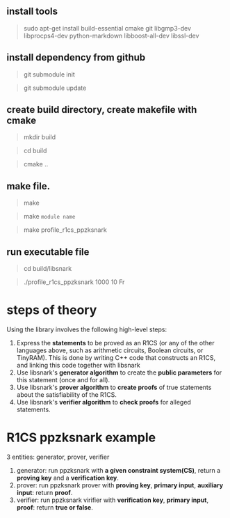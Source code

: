## install tools

> sudo apt-get install build-essential cmake git libgmp3-dev libprocps4-dev python-markdown libboost-all-dev libssl-dev

## install dependency from github

> git submodule init

> git submodule update

## create build directory, create makefile with cmake

> mkdir build

> cd build

> cmake ..

## make file.

> make

> make `module name`

> make profile_r1cs_ppzksnark


## run executable file

> cd build/libsnark

> ./profile_r1cs_ppzksnark 1000 10 Fr


# steps of theory
Using the library involves the following high-level steps:

1. Express the __statements__ to be proved as an R1CS (or any of the other languages above, such as arithmetic circuits, Boolean circuits, or TinyRAM). This is done by writing C++ code that constructs an R1CS, and linking this code together with libsnark
2. Use libsnark's __generator algorithm__ to create the __public parameters__ for this statement (once and for all).
3. Use libsnark's __prover algorithm__ to __create proofs__ of true statements about the satisfiability of the R1CS.
4. Use libsnark's __verifier algorithm__ to __check proofs__ for alleged statements.

# R1CS ppzksnark example

3 entities: generator, prover, verifier

1. generator: run ppzksnark with **a given constraint system(CS)**, return a **proving key** and a **verification key**.
2. prover: run ppzksnark prover with **proving key**, **primary input**, **auxiliary input**: return **proof**.
3. verifier: run ppzksnark virifier with **verification key**, **primary input**, **proof**: return **true or false**.

